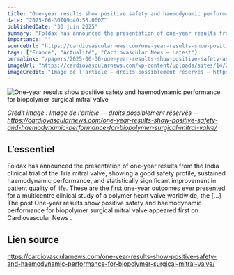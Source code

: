 ```yaml
---
title: "One-year results show positive safety and haemodynamic performance for biopolymer surgical mitral valve"
date: "2025-06-30T09:40:58.000Z"
publishedDate: "30 juin 2025"
summary: "Foldax has announced the presentation of one-year results from the India clinical trial of the Tria mitral valve, showing a good safety profile, sustained haemodynamic performance, and statistically significant improvement in patient quality of life. These are the first one-year outcomes ever presented for a multicentre clinical study of a polymer heart valve worldwide, the [&#8230;] The post One-year results show positive safety and haemodynamic performance for biopolymer surgical mitral valve appeared first on Cardiovascular News ."
importance: ""
sourceUrl: "https://cardiovascularnews.com/one-year-results-show-positive-safety-and-haemodynamic-performance-for-biopolymer-surgical-mitral-valve/"
tags: ["France", "Actualité", "Cardiovascular News — Latest"]
permalink: "/papers/2025-06-30-one-year-results-show-positive-safety-and-haemodynamic-performance-for-biopolymer-surgical-mitral-valve"
imageUrl: "https://cardiovascularnews.com/wp-content/uploads/sites/14/2024/06/IMG_0237-scaled.jpg"
imageCredit: "Image de l’article — droits possiblement réservés — https://cardiovascularnews.com/one-year-results-show-positive-safety-and-haemodynamic-performance-for-biopolymer-surgical-mitral-valve/"
---
```


![One-year results show positive safety and haemodynamic performance for biopolymer surgical mitral valve](https://cardiovascularnews.com/wp-content/uploads/sites/14/2024/06/IMG_0237-scaled.jpg)

*Crédit image : Image de l’article — droits possiblement réservés — https://cardiovascularnews.com/one-year-results-show-positive-safety-and-haemodynamic-performance-for-biopolymer-surgical-mitral-valve/*

## L’essentiel

Foldax has announced the presentation of one-year results from the India clinical trial of the Tria mitral valve, showing a good safety profile, sustained haemodynamic performance, and statistically significant improvement in patient quality of life. These are the first one-year outcomes ever presented for a multicentre clinical study of a polymer heart valve worldwide, the [&#8230;] The post One-year results show positive safety and haemodynamic performance for biopolymer surgical mitral valve appeared first on Cardiovascular News .

## Lien source

https://cardiovascularnews.com/one-year-results-show-positive-safety-and-haemodynamic-performance-for-biopolymer-surgical-mitral-valve/
